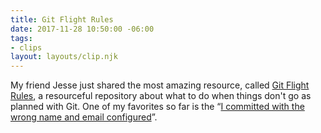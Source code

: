 ```yaml
---
title: Git Flight Rules
date: 2017-11-28 10:50:00 -06:00
tags:
- clips
layout: layouts/clip.njk
---
```


My friend Jesse just shared the most amazing resource, called [Git Flight Rules](https://github.com/k88hudson/git-flight-rules), a resourceful repository about what to do when things don't go as planned with Git. One of my favorites so far is the “[I committed with the wrong name and email configured](https://github.com/k88hudson/git-flight-rules#i-committed-with-the-wrong-name-and-email-configured)”.
